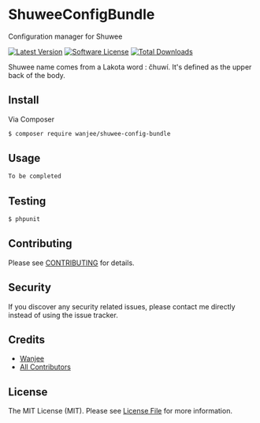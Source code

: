 # ShuweeConfigBundle
Configuration manager for Shuwee

[![Latest Version](https://img.shields.io/github/release/wanjee/ShuweeConfigBundle.svg?style=flat-square)](https://github.com/wanjee/ShuweeAdminBundle/releases)
[![Software License](https://img.shields.io/badge/license-MIT-brightgreen.svg?style=flat-square)](LICENSE.md)
[![Total Downloads](https://img.shields.io/packagist/dt/wanjee/shuwee-config-bundle.svg?style=flat-square)](https://packagist.org/packages/wanjee/shuwee-config-bundle)


Shuwee name comes from a Lakota word : čhuwí. It's defined as the upper back of the body.


## Install

Via Composer

``` bash
$ composer require wanjee/shuwee-config-bundle
```

## Usage

``` php
To be completed
```

## Testing

``` bash
$ phpunit
```

## Contributing

Please see [CONTRIBUTING](CONTRIBUTING.md) for details.

## Security

If you discover any security related issues, please contact me directly instead of using the issue tracker.

## Credits

- [Wanjee](https://github.com/wanjee)
- [All Contributors](../../contributors)

## License

The MIT License (MIT). Please see [License File](LICENSE.md) for more information.

